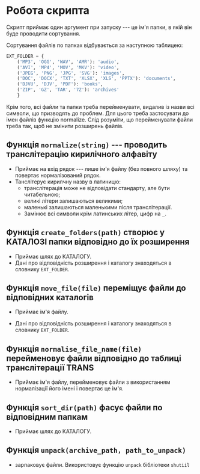 # Робота скрипта

Скрипт приймає один аргумент при запуску --- це ім'я папки, в якій він буде проводити сортування.

Сортування файлів по папках відбувається за наступною таблицею:

```python
EXT_FOLDER = {
    ('MP3', 'OGG', 'WAV', 'AMR'): 'audio',
    ('AVI', 'MP4', 'MOV', 'MKV'): 'video',
    ('JPEG', 'PNG', 'JPG', 'SVG'): 'images',
    ('DOC', 'DOCX', 'TXT', 'XLSX', 'XLS', 'PPTX'): 'documents',
    ('DJVU', 'DJV', 'PDF'): 'books',
    ('ZIP', 'GZ', 'TAR', '7Z'): 'archives'
    }

```

Крім того, всі файли та папки треба перейменувати, видалив із назви всі символи, що призводять до проблем. Для цього треба застосувати до імен файлів функцію normalize. Слід розуміти, що перейменувати файли треба так, щоб не змінити розширень файлів.

## Функція `normalize(string)` --- проводить транслітерацію кирилічного алфавіту

- Приймає на вхід рядок --- лише ім'я файлу (без повного шляху) та повертає нормалізований рядок.
- Танслітерує кирилчну назву в латиницю:
  - транслітерація може не відповідати стандарту, але бути читабельною;
  - великі літери залишаються великими;
  - маленькі залишаються маленькими після транслітерації.
  - Замінює всі символи крім латинських літер, цифр на `_`.

## Функція `create_folders(path)` створює у КАТАЛОЗІ папки відповідно до їх розширення

- Приймає шлях до КАТАЛОГУ.
- Дані про відповідність розширення і каталогу знаходяться в словнику `EXT_FOLDER`.

## Функція `move_file(file)` переміщує файли до відповідних каталогів

- Приймає ім'я файлу.

- Дані про відповідність розширення і каталогу знаходяться в словнику `EXT_FOLDER`.

## Функція `normalise_file_name(file)` перейменовує файли відповідно до таблиці транслітерації TRANS

- Приймає ім'я файлу, перейменовує файли з використанням нормалізації його імені і повертає це ім'я.

## Функція `sort_dir(path)` фасує файли по відповідним папкам

- Приймає шлях до КАТАЛОГУ.

## Функція `unpack(archive_path, path_to_unpack)`

- зарпаковує файли. Використовує функцію `unpack` бібліотеки `shutiil`
